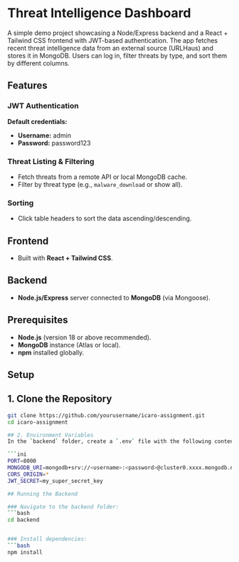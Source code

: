 # Threat Intelligence Dashboard

A simple demo project showcasing a Node/Express backend and a React + Tailwind CSS frontend with JWT-based authentication. The app fetches recent threat intelligence data from an external source (URLHaus) and stores it in MongoDB. Users can log in, filter threats by type, and sort them by different columns.

## Features

### JWT Authentication
**Default credentials:**
- **Username:** admin  
- **Password:** password123  

### Threat Listing & Filtering
- Fetch threats from a remote API or local MongoDB cache.
- Filter by threat type (e.g., `malware_download` or show all).

### Sorting
- Click table headers to sort the data ascending/descending.

## Frontend
- Built with **React + Tailwind CSS**.

## Backend
- **Node.js/Express** server connected to **MongoDB** (via Mongoose).

## Prerequisites
- **Node.js** (version 18 or above recommended).
- **MongoDB** instance (Atlas or local).
- **npm** installed globally.


## Setup

## 1. Clone the Repository
```bash
git clone https://github.com/yourusername/icaro-assignment.git
cd icaro-assignment

## 2. Environment Variables
In the `backend` folder, create a `.env` file with the following content (adjust to your actual credentials and keep them private):

```ini
PORT=8000
MONGODB_URI=mongodb+srv://<username>:<password>@cluster0.xxxx.mongodb.net
CORS_ORIGIN=*
JWT_SECRET=my_super_secret_key

## Running the Backend

### Navigate to the backend folder:
```bash
cd backend


### Install dependencies:
```bash
npm install
